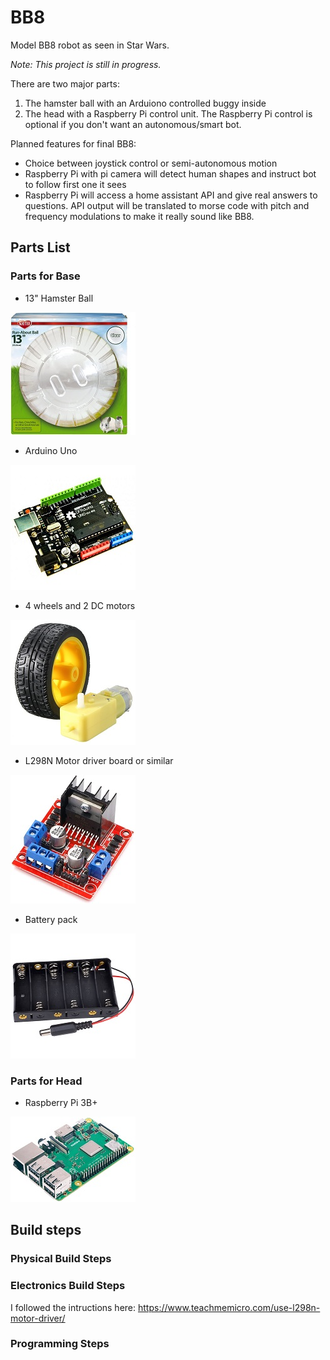 # BB8
Model BB8 robot as seen in Star Wars. 

_Note: This project is still in progress._

There are two major parts:
1) The hamster ball with an Arduiono controlled buggy inside
2) The head with a Raspberry Pi control unit. The Raspberry Pi control is optional if you don't want an autonomous/smart bot.

Planned features for final BB8:
* Choice between joystick control or semi-autonomous motion
* Raspberry Pi with pi camera will detect human shapes and instruct bot to follow first one it sees
* Raspberry Pi will access a home assistant API and give real answers to questions. API output will be translated to morse code with pitch and frequency modulations to make it really sound like BB8.

## Parts List

### Parts for Base

* 13" Hamster Ball
<img src = "images/hamster_ball.jpg" width = 200>

* Arduino Uno
<img src = "images/DFRduino_uno.jpg" width = 200>

* 4 wheels and 2 DC motors
<img src = "images/wheel_and_motor.jpg" width = 200>

* L298N Motor driver board or similar
<img src = "images/L298N_board.jpg" width = 200>

* Battery pack
<img src = "images/battery_pack.jpg" width = 200>

### Parts for Head

* Raspberry Pi 3B+
<img src = "images/raspberry_pi_3Bplus.jpg" width = 200>

## Build steps

### Physical Build Steps

### Electronics Build Steps
I followed the intructions here: https://www.teachmemicro.com/use-l298n-motor-driver/

### Programming Steps
